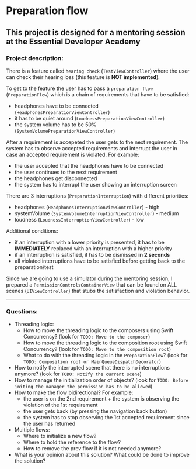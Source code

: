 # Preparation flow
## This project is designed for a mentoring session at the Essential Developer Academy

### Project description: 
There is a feature called `hearing check` (`TestViewController`) where the user can check their hearing loss (this feature is **NOT implemented**).

To get to the feature the user has to pass a `preparation flow` (`PreparationFlow`) which is a chain of requirements that have to be satisfied:
- headphones have to be connected (`HeadphonesPreparationViewController`)
- it has to be quiet around (`LoudnessPreparationViewController`)
- the system volume has to be 50% (`SystemVolumePreparationViewController`)

After a requirement is accepeted the user gets to the next requirement. The system has to observe accepted requirements and interrupt the user in case an accepted requirement is violated. For example:
- the user accepted that the headphones have to be connected
- the user continues to the next requirement
- the headphones get disconnected
- the system has to interrupt the user showing an interruption screen

There are 3 interruptions (`PreparationInterruption`) with different priorities:
- headphones (`HeadphonesInterruptionViewController`) - high
- systemVolume (`SystemVolumeInterruptionViewController`) - medium
- loudness (`LoudnessInterruptionViewController`) - low

Additional conditions:
- if an interruption with a lower priority is presented, it has to be **IMMEDIATELY** replaced with an interruption with a higher priority
- if an interruption is satisfied, it has to be dismissed **in 2 seconds**
- all violated interruptions have to be satisfied before getting back to the preparation/test

Since we are going to use a simulator during the mentoring session, I prepared a `PermissionControlsContainerView` that can be found on ALL scenes (`UIViewController`) that stubs the satisfaction and violation behavior. 

---

### Questions:
- Threading logic:
  - How to move the threading logic to the composers using Swift Concurrency? (look for `TODO: Move to the composer`)
  - How to move the threading logic to the composition root using Swift Concurrency? (look for `TODO: Move to the composition root`)
  - What to do with the threading logic in the `PreparationFlow`? (look for `TODO: Composition root or MainQueueDispatchDecorator`)
- How to notify the interrupted scene that there is no interruptions anymore? (look for `TODO: Notify the current scene`)
- How to manage the initialization order of objects? (look for `TODO: Before initing the manager the permission has to be allowed`)
- How to make the flow bidirectional? For example:
  - the user is on the 2nd requirement + the system is observing the violation of the 1st requirement
  - the user gets back (by pressing the navigation back button)
  - the system has to stop observing the 1st accepted requirement since the user has returned
- Multiple flows:
  - Where to initialize a new flow?
  - Where to hold the reference to the flow?
  - How to remove the prev flow if it is not needed anymore?
- What is your opinion about this solution? What could be done to improve the solution?
